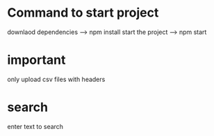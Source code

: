 # Command to start project

 downlaod dependencies --> npm install
 start the project --> npm start

# important 
  only upload csv files with headers 

 # search

 enter text to search

 